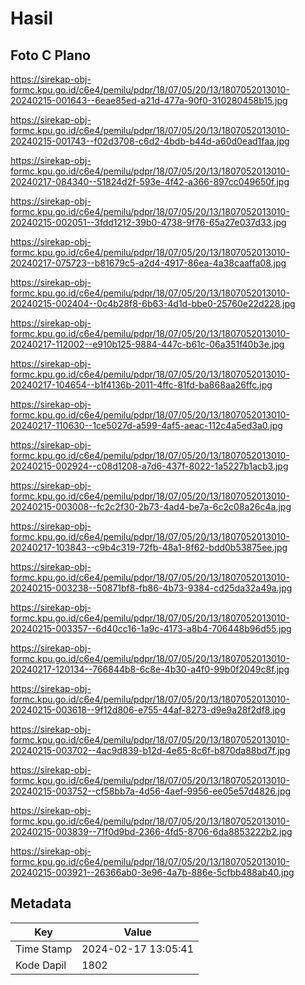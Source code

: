 # Hasil

## Foto C Plano

https://sirekap-obj-formc.kpu.go.id/c6e4/pemilu/pdpr/18/07/05/20/13/1807052013010-20240215-001643--6eae85ed-a21d-477a-90f0-310280458b15.jpg

https://sirekap-obj-formc.kpu.go.id/c6e4/pemilu/pdpr/18/07/05/20/13/1807052013010-20240215-001743--f02d3708-c6d2-4bdb-b44d-a60d0ead1faa.jpg

https://sirekap-obj-formc.kpu.go.id/c6e4/pemilu/pdpr/18/07/05/20/13/1807052013010-20240217-084340--51824d2f-593e-4f42-a366-897cc049650f.jpg

https://sirekap-obj-formc.kpu.go.id/c6e4/pemilu/pdpr/18/07/05/20/13/1807052013010-20240215-002051--3fdd1212-39b0-4738-9f76-65a27e037d33.jpg

https://sirekap-obj-formc.kpu.go.id/c6e4/pemilu/pdpr/18/07/05/20/13/1807052013010-20240217-075723--b81679c5-a2d4-4917-86ea-4a38caaffa08.jpg

https://sirekap-obj-formc.kpu.go.id/c6e4/pemilu/pdpr/18/07/05/20/13/1807052013010-20240215-002404--0c4b28f8-6b63-4d1d-bbe0-25760e22d228.jpg

https://sirekap-obj-formc.kpu.go.id/c6e4/pemilu/pdpr/18/07/05/20/13/1807052013010-20240217-112002--e910b125-9884-447c-b61c-06a351f40b3e.jpg

https://sirekap-obj-formc.kpu.go.id/c6e4/pemilu/pdpr/18/07/05/20/13/1807052013010-20240217-104654--b1f4136b-2011-4ffc-81fd-ba868aa26ffc.jpg

https://sirekap-obj-formc.kpu.go.id/c6e4/pemilu/pdpr/18/07/05/20/13/1807052013010-20240217-110630--1ce5027d-a599-4af5-aeac-112c4a5ed3a0.jpg

https://sirekap-obj-formc.kpu.go.id/c6e4/pemilu/pdpr/18/07/05/20/13/1807052013010-20240215-002924--c08d1208-a7d6-437f-8022-1a5227b1acb3.jpg

https://sirekap-obj-formc.kpu.go.id/c6e4/pemilu/pdpr/18/07/05/20/13/1807052013010-20240215-003008--fc2c2f30-2b73-4ad4-be7a-6c2c08a26c4a.jpg

https://sirekap-obj-formc.kpu.go.id/c6e4/pemilu/pdpr/18/07/05/20/13/1807052013010-20240217-103843--c9b4c319-72fb-48a1-8f62-bdd0b53875ee.jpg

https://sirekap-obj-formc.kpu.go.id/c6e4/pemilu/pdpr/18/07/05/20/13/1807052013010-20240215-003238--50871bf8-fb86-4b73-9384-cd25da32a49a.jpg

https://sirekap-obj-formc.kpu.go.id/c6e4/pemilu/pdpr/18/07/05/20/13/1807052013010-20240215-003357--6d40cc16-1a9c-4173-a8b4-706448b96d55.jpg

https://sirekap-obj-formc.kpu.go.id/c6e4/pemilu/pdpr/18/07/05/20/13/1807052013010-20240217-120134--766844b8-6c8e-4b30-a4f0-99b0f2049c8f.jpg

https://sirekap-obj-formc.kpu.go.id/c6e4/pemilu/pdpr/18/07/05/20/13/1807052013010-20240215-003618--9f12d806-e755-44af-8273-d9e9a28f2df8.jpg

https://sirekap-obj-formc.kpu.go.id/c6e4/pemilu/pdpr/18/07/05/20/13/1807052013010-20240215-003702--4ac9d839-b12d-4e65-8c6f-b870da88bd7f.jpg

https://sirekap-obj-formc.kpu.go.id/c6e4/pemilu/pdpr/18/07/05/20/13/1807052013010-20240215-003752--cf58bb7a-4d56-4aef-9956-ee05e57d4826.jpg

https://sirekap-obj-formc.kpu.go.id/c6e4/pemilu/pdpr/18/07/05/20/13/1807052013010-20240215-003839--71f0d9bd-2366-4fd5-8706-6da8853222b2.jpg

https://sirekap-obj-formc.kpu.go.id/c6e4/pemilu/pdpr/18/07/05/20/13/1807052013010-20240215-003921--26366ab0-3e96-4a7b-886e-5cfbb488ab40.jpg


## Metadata

| Key        | Value               |
| ---------- | ------------------- |
| Time Stamp | 2024-02-17 13:05:41 |
| Kode Dapil | 1802                |



